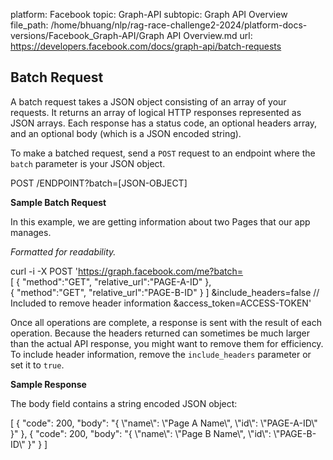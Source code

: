 platform: Facebook
topic: Graph-API
subtopic: Graph API Overview
file_path: /home/bhuang/nlp/rag-race-challenge2-2024/platform-docs-versions/Facebook_Graph-API/Graph API Overview.md
url: https://developers.facebook.com/docs/graph-api/batch-requests


## Batch Request

A batch request takes a JSON object consisting of an array of your requests. It returns an array of logical HTTP responses represented as JSON arrays. Each response has a status code, an optional headers array, and an optional body (which is a JSON encoded string).

To make a batched request, send a `POST` request to an endpoint where the `batch` parameter is your JSON object.

POST /ENDPOINT?batch=\[JSON-OBJECT\]

**Sample Batch Request**

In this example, we are getting information about two Pages that our app manages.

_Formatted for readability._

curl -i -X POST 'https://graph.facebook.com/me?batch=  
  \[
    {
      "method":"GET",
      "relative\_url":"PAGE-A-ID"
    },  
    {
      "method":"GET",
      "relative\_url":"PAGE-B-ID"
    }
  \]
  &include\_headers=false             // Included to remove header information
  &access\_token=ACCESS-TOKEN'

Once all operations are complete, a response is sent with the result of each operation. Because the headers returned can sometimes be much larger than the actual API response, you might want to remove them for efficiency. To include header information, remove the `include_headers` parameter or set it to `true`.

**Sample Response**

The body field contains a string encoded JSON object:

\[
  {
    "code": 200,
    "body": "{
      \\"name\\": \\"Page A Name\\",
      \\"id\\": \\"PAGE-A-ID\\"
      }"
  },
  {
    "code": 200,
    "body": "{
      \\"name\\": \\"Page B Name\\",
      \\"id\\": \\"PAGE-B-ID\\"
      }"
  }
\]